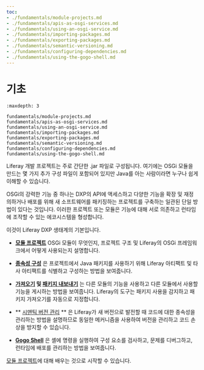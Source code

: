 ```yaml
---
toc:
- ./fundamentals/module-projects.md
- ./fundamentals/apis-as-osgi-services.md
- ./fundamentals/using-an-osgi-service.md
- ./fundamentals/importing-packages.md
- ./fundamentals/exporting-packages.md
- ./fundamentals/semantic-versioning.md
- ./fundamentals/configuring-dependencies.md
- ./fundamentals/using-the-gogo-shell.md
---
```

# 기초

```{toctree}
:maxdepth: 3

fundamentals/module-projects.md
fundamentals/apis-as-osgi-services.md
fundamentals/using-an-osgi-service.md
fundamentals/importing-packages.md
fundamentals/exporting-packages.md
fundamentals/semantic-versioning.md
fundamentals/configuring-dependencies.md
fundamentals/using-the-gogo-shell.md
```

Liferay 개발 프로젝트는 주로 간단한 .jar 파일로 구성됩니다. 여기에는 OSGi 모듈을 만드는 몇 가지 추가 구성 파일이 포함되어 있지만 Java를 아는 사람이라면 누구나 쉽게 이해할 수 있습니다.

OSGi의 강력한 기능 중 하나는 DXP의 API에 액세스하고 다양한 기능을 확장 및 재정의하거나 배포를 위해 새 소프트웨어를 패키징하는 프로젝트를 구축하는 일관된 단일 방법이 있다는 것입니다. 이러한 프로젝트 또는 모듈은 기능에 대해 서로 의존하고 런타임에 조작할 수 있는 에코시스템을 형성합니다.

이것이 Liferay DXP 생태계의 기본입니다.

* **[모듈 프로젝트](./fundamentals/module-projects.md)** OSGi 모듈이 무엇인지, 프로젝트 구조 및 Liferay의 OSGi 프레임워크에서 어떻게 사용되는지 설명합니다.

* **[종속성 구성](./fundamentals/configuring-dependencies.md)** 은 프로젝트에서 Java 패키지를 사용하기 위해 Liferay 아티팩트 및 타사 아티팩트를 식별하고 구성하는 방법을 보여줍니다.

* **[가져오기](./fundamentals/importing-packages.md) 및 [패키지 내보내기](./fundamentals/exporting-packages.md)** 는 다른 모듈의 기능을 사용하고 다른 모듈에서 사용할 기능을 게시하는 방법을 보여줍니다. Liferay의 도구는 패키지 사용을 감지하고 패키지 가져오기를 자동으로 지정합니다.

* ** [시맨틱 버전 관리](./fundamentals/semantic-versioning.md) ** 은 Liferay가 새 버전으로 발전할 때 코드에 대한 종속성을 관리하는 방법을 설명하므로 동일한 메커니즘을 사용하여 버전을 관리하고 코드 손상을 방지할 수 있습니다.

* **[Gogo Shell](./fundamentals/using-the-gogo-shell.md)** 은 셸에 명령을 실행하여 구성 요소를 검사하고, 문제를 디버그하고, 런타임에 배포를 관리하는 방법을 보여줍니다.

[모듈 프로젝트](./fundamentals/module-projects.md)에 대해 배우는 것으로 시작할 수 있습니다.
